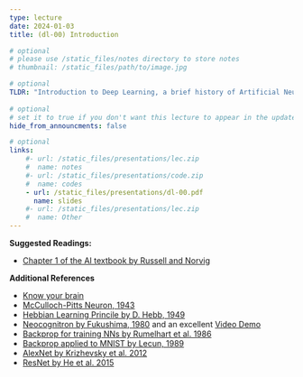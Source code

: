 ```yaml
---
type: lecture
date: 2024-01-03
title: (dl-00) Introduction

# optional
# please use /static_files/notes directory to store notes
# thumbnail: /static_files/path/to/image.jpg

# optional
TLDR: "Introduction to Deep Learning, a brief history of Artificial Neural Networks and logistics of this course."
  
# optional
# set it to true if you don't want this lecture to appear in the updates section
hide_from_announcments: false

# optional
links: 
    #- url: /static_files/presentations/lec.zip
    #  name: notes
    #- url: /static_files/presentations/code.zip
    #  name: codes
    - url: /static_files/presentations/dl-00.pdf
      name: slides
    #- url: /static_files/presentations/lec.zip
    #  name: Other
---
```


**Suggested Readings:**
- [Chapter 1 of the AI textbook by Russell and Norvig](https://people.engr.tamu.edu/guni/csce421/files/AI_Russell_Norvig.pdf)

**Additional References**
- [Know your brain](https://www.ninds.nih.gov/health-information/public-education/brain-basics/brain-basics-know-your-brain)
- [McCulloch-Pitts Neuron, 1943](https://www.cs.cmu.edu/~./epxing/Class/10715/reading/McCulloch.and.Pitts.pdf)
- [Hebbian Learning Princile by D. Hebb, 1949](https://pure.mpg.de/rest/items/item_2346268_3/component/file_2346267/content)
- [Neocognitron by Fukushima, 1980](https://www.rctn.org/bruno/public/papers/Fukushima1980.pdf) and an excellent [Video Demo](https://www.youtube.com/watch?v=KAazjZoiCd0)
- [Backprop for training NNs by Rumelhart et al. 1986](https://www.iro.umontreal.ca/~vincentp/ift3395/lectures/backprop_old.pdf)
- [Backprop applied to MNIST by Lecun, 1989](http://yann.lecun.com/exdb/publis/pdf/lecun-89e.pdf)
- [AlexNet by Krizhevsky et al. 2012](https://proceedings.neurips.cc/paper/2012/file/c399862d3b9d6b76c8436e924a68c45b-Paper.pdf)
- [ResNet by He et al. 2015](https://arxiv.org/abs/1512.03385)
